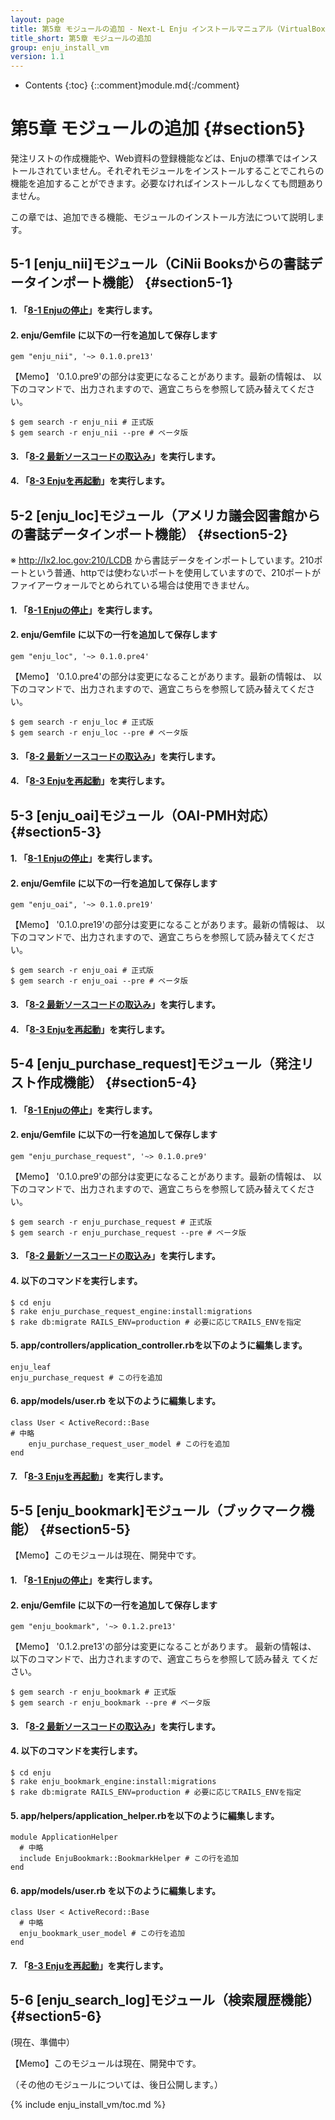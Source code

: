 ```yaml
---
layout: page
title: 第5章 モジュールの追加 - Next-L Enju インストールマニュアル（VirtualBox編）
title_short: 第5章 モジュールの追加
group: enju_install_vm
version: 1.1
---
```


* Contents
{:toc}
{::comment}module.md{:/comment}

第5章 モジュールの追加 {#section5}
==================================

発注リストの作成機能や、Web資料の登録機能などは、Enjuの標準ではインストールされていません。それぞれモジュールをインストールすることでこれらの機能を追加することができます。必要なければインストールしなくても問題ありません。

この章では、追加できる機能、モジュールのインストール方法について説明します。

5-1 [enju_nii]モジュール（CiNii Booksからの書誌データインポート機能） {#section5-1}
-----------------------------------------------------------------------------------

#### 1. 「[8-1 Enjuの停止](enju_install_vm_8.html#section8-1)」を実行します。

#### 2. enju/Gemfile に以下の一行を追加して保存します

	gem "enju_nii", '~> 0.1.0.pre13'

<div class="alert alert-info memo" markdown="1">
【Memo】
'0.1.0.pre9'の部分は変更になることがあります。最新の情報は、 以下のコマンドで、出力されますので、適宜こちらを参照して読み替えてください。

	$ gem search -r enju_nii # 正式版
	$ gem search -r enju_nii --pre # ベータ版

</div>

#### 3. 「[8-2 最新ソースコードの取込み](enju_install_vm_8.html#section8-2)」を実行します。

#### 4. 「[8-3 Enjuを再起動](enju_install_vm_8.html#section8-3)」を実行します。

5-2 [enju_loc]モジュール（アメリカ議会図書館からの書誌データインポート機能） {#section5-2}
------------------------------------------------------------------------------------------

※ http://lx2.loc.gov:210/LCDB から書誌データをインポートしています。210ポートという普通、httpでは使わないポートを使用していますので、210ポートがファイアーウォールでとめられている場合は使用できません。

#### 1. 「[8-1 Enjuの停止](enju_install_vm_8.html#section8-1)」を実行します。

#### 2. enju/Gemfile に以下の一行を追加して保存します

	gem "enju_loc", '~> 0.1.0.pre4'

<div class="alert alert-info memo" markdown="1">
【Memo】
'0.1.0.pre4'の部分は変更になることがあります。最新の情報は、 以下のコマンドで、出力されますので、適宜こちらを参照して読み替えてください。

	$ gem search -r enju_loc # 正式版
	$ gem search -r enju_loc --pre # ベータ版

</div>

#### 3. 「[8-2 最新ソースコードの取込み](enju_install_vm_8.html#section8-2)」を実行します。

#### 4. 「[8-3 Enjuを再起動](enju_install_vm_8.html#section8-3)」を実行します。

5-3 [enju_oai]モジュール（OAI-PMH対応） {#section5-3}
-----------------------------------------------------

#### 1. 「[8-1 Enjuの停止](enju_install_vm_8.html#section8-1)」を実行します。

#### 2. enju/Gemfile に以下の一行を追加して保存します

	gem "enju_oai", '~> 0.1.0.pre19'

<div class="alert alert-info memo" markdown="1">
【Memo】
'0.1.0.pre19'の部分は変更になることがあります。最新の情報は、 以下のコマンドで、出力されますので、適宜こちらを参照して読み替えてください。

	$ gem search -r enju_oai # 正式版
	$ gem search -r enju_oai --pre # ベータ版

</div>

#### 3. 「[8-2 最新ソースコードの取込み](enju_install_vm_8.html#section8-2)」を実行します。

#### 4. 「[8-3 Enjuを再起動](enju_install_vm_8.html#section8-3)」を実行します。

5-4 [enju_purchase_request]モジュール（発注リスト作成機能） {#section5-4}
-------------------------------------------------------------------------

#### 1. 「[8-1 Enjuの停止](enju_install_vm_8.html#section8-1)」を実行します。

#### 2. enju/Gemfile に以下の一行を追加して保存します

	gem "enju_purchase_request", '~> 0.1.0.pre9'

<div class="alert alert-info memo" markdown="1">
【Memo】
'0.1.0.pre9'の部分は変更になることがあります。最新の情報は、 以下のコマンドで、出力されますので、適宜こちらを参照して読み替えてください。

	$ gem search -r enju_purchase_request # 正式版
	$ gem search -r enju_purchase_request --pre # ベータ版

</div>

#### 3. 「[8-2 最新ソースコードの取込み](enju_install_vm_8.html#section8-2)」を実行します。

#### 4. 以下のコマンドを実行します。

	$ cd enju
	$ rake enju_purchase_request_engine:install:migrations  
	$ rake db:migrate RAILS_ENV=production # 必要に応じてRAILS_ENVを指定

#### 5. app/controllers/application_controller.rbを以下のように編集します。

	enju_leaf
	enju_purchase_request # この行を追加

#### 6. app/models/user.rb を以下のように編集します。

	class User < ActiveRecord::Base
	# 中略
		enju_purchase_request_user_model # この行を追加
	end

#### 7. 「[8-3 Enjuを再起動](enju_install_vm_8.html#section8-3)」を実行します。

5-5 [enju_bookmark]モジュール（ブックマーク機能） {#section5-5}
---------------------------------------------------------------

<div class="alert alert-info memo" markdown="1">
【Memo】このモジュールは現在、開発中です。
</div>

#### 1. 「[8-1 Enjuの停止](enju_install_vm_8.html#section8-1)」を実行します。

#### 2. enju/Gemfile に以下の一行を追加して保存します

	gem "enju_bookmark", '~> 0.1.2.pre13'

<div class="alert alert-info memo" markdown="1">
【Memo】
'0.1.2.pre13'の部分は変更になることがあります。
最新の情報は、 以下のコマンドで、出力されますので、適宜こちらを参照して読み替え
てください。

	$ gem search -r enju_bookmark # 正式版
	$ gem search -r enju_bookmark --pre # ベータ版

</div>

#### 3. 「[8-2 最新ソースコードの取込み](enju_install_vm_8.html#section8-2)」を実行します。

#### 4. 以下のコマンドを実行します。

	$ cd enju
	$ rake enju_bookmark_engine:install:migrations  
	$ rake db:migrate RAILS_ENV=production # 必要に応じてRAILS_ENVを指定

#### 5. app/helpers/application_helper.rbを以下のように編集します。

	module ApplicationHelper
	  # 中略
	  include EnjuBookmark::BookmarkHelper # この行を追加
	end

#### 6. app/models/user.rb を以下のように編集します。

	class User < ActiveRecord::Base
	  # 中略
	  enju_bookmark_user_model # この行を追加
	end

#### 7. 「[8-3 Enjuを再起動](enju_install_vm_8.html#section8-3)」を実行します。

5-6 [enju_search_log]モジュール（検索履歴機能） {#section5-6}
---------------------------------------------------------------

(現在、準備中）

<div class="alert alert-info memo" markdown="1">
【Memo】このモジュールは現在、開発中です。
</div>



（その他のモジュールについては、後日公開します。）

{% include enju_install_vm/toc.md %}


